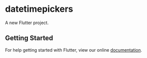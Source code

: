 # datetimepickers

A new Flutter project.

## Getting Started

For help getting started with Flutter, view our online
[documentation](https://flutter.io/).
